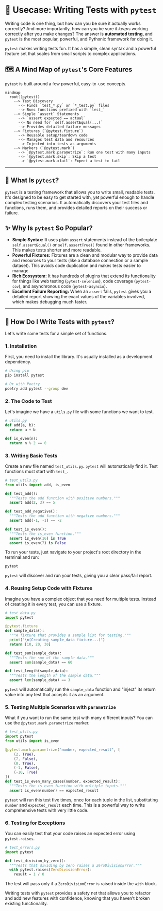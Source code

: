 # 🧪 Usecase: Writing Tests with `pytest`

Writing code is one thing, but how can you be sure it actually works correctly? And more importantly, how can you be sure it *keeps* working correctly after you make changes? The answer is **automated testing**, and `pytest` is the most popular, powerful, and Pythonic framework for doing it.

`pytest` makes writing tests fun. It has a simple, clean syntax and a powerful feature set that scales from small scripts to complex applications.

## 🗺️ A Mind Map of `pytest`'s Core Features

`pytest` is built around a few powerful, easy-to-use concepts.

```mermaid
mindmap
  root((pytest))
    --> Test Discovery
      --> Finds `test_*.py` or `*_test.py` files
      --> Runs functions prefixed with `test_`
    --> Simple `assert` Statements
      --> `assert expected == actual`
      --> No need for `self.assertEqual(...)`
      --> Provides detailed failure messages
    --> Fixtures (`@pytest.fixture`)
      --> Reusable setup/teardown code
      --> Manages test data and resources
      --> Injected into tests as arguments
    --> Markers (`@pytest.mark`)
      --> `@pytest.mark.parametrize`: Run one test with many inputs
      --> `@pytest.mark.skip`: Skip a test
      --> `@pytest.mark.xfail`: Expect a test to fail
```

---

## 🤔 What Is `pytest`?

`pytest` is a testing framework that allows you to write small, readable tests. It's designed to be easy to get started with, yet powerful enough to handle complex testing scenarios. It automatically discovers your test files and functions, runs them, and provides detailed reports on their success or failure.

## ✨ Why Is `pytest` So Popular?

*   **Simple Syntax:** It uses plain `assert` statements instead of the boilerplate `self.assertEqual()` or `self.assertTrue()` found in other frameworks. This makes tests shorter and more readable.
*   **Powerful Fixtures:** Fixtures are a clean and modular way to provide data and resources to your tests (like a database connection or a sample dataset). This avoids code duplication and makes tests easier to manage.
*   **Rich Ecosystem:** It has hundreds of plugins that extend its functionality for things like web testing (`pytest-selenium`), code coverage (`pytest-cov`), and asynchronous code (`pytest-asyncio`).
*   **Excellent Failure Reporting:** When an `assert` fails, `pytest` gives you a detailed report showing the exact values of the variables involved, which makes debugging much faster.

---

## 🚀 How Do I Write Tests with `pytest`?

Let's write some tests for a simple set of functions.

### 1. Installation

First, you need to install the library. It's usually installed as a development dependency.
```bash
# Using pip
pip install pytest

# Or with Poetry
poetry add pytest --group dev
```

### 2. The Code to Test

Let's imagine we have a `utils.py` file with some functions we want to test.
```python
# utils.py
def add(a, b):
  return a + b

def is_even(n):
  return n % 2 == 0
```

### 3. Writing Basic Tests

Create a new file named `test_utils.py`. `pytest` will automatically find it. Test functions must start with `test_`.

```python
# test_utils.py
from utils import add, is_even

def test_add():
  """Tests the add function with positive numbers."""
  assert add(2, 3) == 5

def test_add_negative():
  """Tests the add function with negative numbers."""
  assert add(-1, -1) == -2

def test_is_even():
  """Tests the is_even function."""
  assert is_even(10) is True
  assert is_even(7) is False
```

To run your tests, just navigate to your project's root directory in the terminal and run:
```bash
pytest
```
`pytest` will discover and run your tests, giving you a clear pass/fail report.

### 4. Reusing Setup Code with Fixtures

Imagine you have a complex object that you need for multiple tests. Instead of creating it in every test, you can use a fixture.

```python
# test_data.py
import pytest

@pytest.fixture
def sample_data():
  """A fixture that provides a sample list for testing."""
  print("\n(Creating sample_data fixture...)")
  return [10, 20, 30]

def test_sum(sample_data):
  """Tests the sum of the sample data."""
  assert sum(sample_data) == 60

def test_length(sample_data):
  """Tests the length of the sample data."""
  assert len(sample_data) == 3
```
`pytest` will automatically run the `sample_data` function and "inject" its return value into any test that accepts it as an argument.

### 5. Testing Multiple Scenarios with `parametrize`

What if you want to run the same test with many different inputs? You can use the `@pytest.mark.parametrize` marker.

```python
# test_utils.py
import pytest
from utils import is_even

@pytest.mark.parametrize("number, expected_result", [
    (2, True),
    (7, False),
    (0, True),
    (-1, False),
    (-10, True)
])
def test_is_even_many_cases(number, expected_result):
  """Tests the is_even function with multiple inputs."""
  assert is_even(number) == expected_result
```
`pytest` will run this test five times, once for each tuple in the list, substituting `number` and `expected_result` each time. This is a powerful way to write comprehensive tests with very little code.

### 6. Testing for Exceptions

You can easily test that your code raises an expected error using `pytest.raises`.

```python
# test_errors.py
import pytest

def test_division_by_zero():
  """Tests that dividing by zero raises a ZeroDivisionError."""
  with pytest.raises(ZeroDivisionError):
    result = 1 / 0
```
The test will pass only if a `ZeroDivisionError` is raised inside the `with` block.

Writing tests with `pytest` provides a safety net that allows you to refactor and add new features with confidence, knowing that you haven't broken existing functionality.
